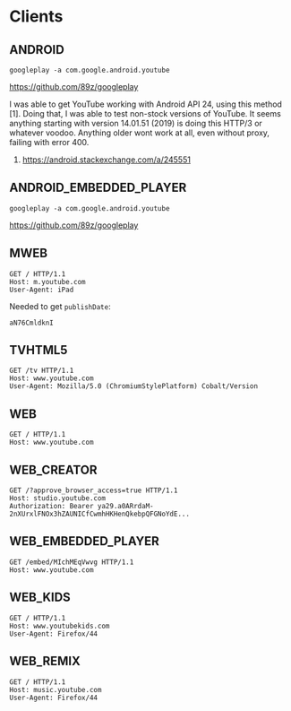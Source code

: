 # Clients

## ANDROID

~~~
googleplay -a com.google.android.youtube
~~~

https://github.com/89z/googleplay

I was able to get YouTube working with Android API 24, using this method [1].
Doing that, I was able to test non-stock versions of YouTube. It seems anything
starting with version 14.01.51 (2019) is doing this HTTP/3 or whatever voodoo.
Anything older wont work at all, even without proxy, failing with error 400.

1.  https://android.stackexchange.com/a/245551

## ANDROID\_EMBEDDED\_PLAYER

~~~
googleplay -a com.google.android.youtube
~~~

https://github.com/89z/googleplay

## MWEB

~~~
GET / HTTP/1.1
Host: m.youtube.com
User-Agent: iPad
~~~

Needed to get `publishDate`:

~~~
aN76CmldknI
~~~

## TVHTML5

~~~
GET /tv HTTP/1.1
Host: www.youtube.com
User-Agent: Mozilla/5.0 (ChromiumStylePlatform) Cobalt/Version
~~~

## WEB

~~~
GET / HTTP/1.1
Host: www.youtube.com
~~~

## WEB\_CREATOR

~~~
GET /?approve_browser_access=true HTTP/1.1
Host: studio.youtube.com
Authorization: Bearer ya29.a0ARrdaM-2nXUrxlFNOx3hZAUNICfCwmhHKHenQkebpQFGNoYdE...
~~~

## WEB\_EMBEDDED\_PLAYER

~~~
GET /embed/MIchMEqVwvg HTTP/1.1
Host: www.youtube.com
~~~

## WEB\_KIDS

~~~
GET / HTTP/1.1
Host: www.youtubekids.com
User-Agent: Firefox/44
~~~

## WEB\_REMIX

~~~
GET / HTTP/1.1
Host: music.youtube.com
User-Agent: Firefox/44
~~~
